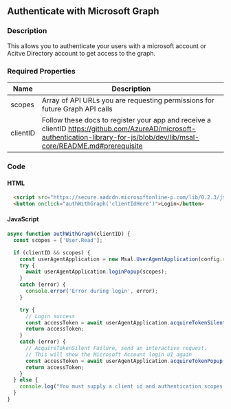 <div id="headerDiv">

## Authenticate with Microsoft Graph 

</div>

<div id="leftSide">
  
### Description
This allows you to authenticate your users with a microsoft account or Acitve Directory account to get access to the graph.


### Required Properties

| Name | Description |
| --- | --- |
| scopes | Array of API URLs you are requesting permissions for future Graph API calls |
| clientID | Follow these docs to register your app and receive a clientID https://github.com/AzureAD/microsoft-authentication-library-for-js/blob/dev/lib/msal-core/README.md#prerequisite |

</div>

<div id="rightSide">

### Code

#### HTML
```html
  <script src="https://secure.aadcdn.microsoftonline-p.com/lib/0.2.3/js/msal.js"></script>
  <button onclick="authWithGraph('clientIdHere')">Login</button>
```

#### JavaScript

```javascript
async function authWithGraph(clientID) {
  const scopes = ['User.Read'];

  if (clientID && scopes) {
    const userAgentApplication = new Msal.UserAgentApplication(config.clientID, null);
    try {
      await userAgentApplication.loginPopup(scopes);
    }
    catch (error) {
      console.error('Error during login', error);
    }

    try {
      // Login success
      const accessToken = await userAgentApplication.acquireTokenSilent(scopes);
      return accessToken;
    }
    catch (error) {
      // AcquireTokenSilent Failure, send an interactive request.
      // This will show the Microsoft Account login UI again
      const accessToken = await userAgentApplication.acquireTokenPopup(scopes)
      return accessToken;
    }
  } else {
    console.log("You must supply a client id and authentication scopes for your app");
  }
}

```

</div>
